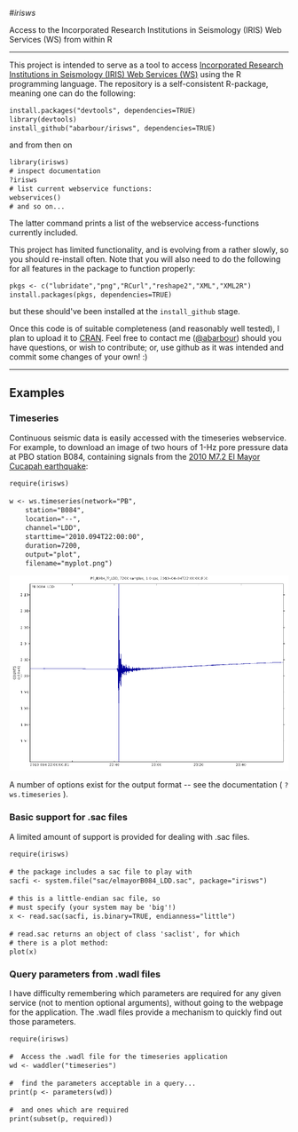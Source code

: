 #_*irisws*_

Access to the
Incorporated Research Institutions in Seismology
(IRIS) Web Services (WS) from within R

------

This project is intended to serve as a tool
to access
[Incorporated Research Institutions in Seismology (IRIS) Web Services (WS)](http://service.iris.edu/) 
using the R programming language.
The repository is a self-consistent R-package, meaning
one can do the following:

~~~~~{.R}
install.packages("devtools", dependencies=TRUE)
library(devtools)
install_github("abarbour/irisws", dependencies=TRUE)
~~~~~

and from then on

~~~~~{.R}
library(irisws)
# inspect documentation
?irisws
# list current webservice functions:
webservices()  
# and so on...
~~~~~

The latter command prints a list of 
the webservice access-functions
currently included. 

This project has limited functionality, and is evolving from
a rather slowly, so you should re-install often.
Note that you will also need to do the following
for all features in the package to function properly:

~~~~~{.R}
pkgs <- c("lubridate","png","RCurl","reshape2","XML","XML2R")
install.packages(pkgs, dependencies=TRUE)
~~~~~

but these should've been installed at
the `install_github` stage.

Once this code is of suitable
completeness (and reasonably well tested), 
I plan to upload it to [CRAN](http://cran.r-project.org/).
Feel free to contact me 
(<a href="https://github.com/abarbour" class="user-mention">@abarbour</a>)
should you have questions, or wish to contribute; or, use github as it was
intended and commit some changes of your own! :)

------

Examples
------

### Timeseries

Continuous seismic data is easily accessed with the timeseries webservice.
For example, to download an image of two hours of 1-Hz pore pressure data
at PBO station B084, containing signals
from the 
[2010 M7.2 El Mayor Cucapah earthquake](http://en.wikipedia.org/wiki/2010_Baja_California_earthquake):

~~~~~{.R}
require(irisws)

w <- ws.timeseries(network="PB",
	station="B084", 
	location="--", 
	channel="LDD",
	starttime="2010.094T22:00:00", 
	duration=7200, 
	output="plot", 
	filename="myplot.png")
~~~~~

<!---
# upon success, the data is loaded (an optional feature, but TRUE by default)
# (can plot "nativeRaster" objects only in R > 2.11)
if (exists("rasterImage")) {
   plot(1:2, type='n')
   rasterImage(querydata(w), 1.2, 1.27, 1.8, 1.73, interpolate=FALSE)
}

The result of the original query:
-->

![alt text](inst/sac/elmayorB084_LDD.png "Pore pressure at B084: 2010 El Mayor Cucapah M7.2")

A number of options exist for the output format -- see the documentation ( `?ws.timeseries` ).

### Basic support for .sac files

A limited amount of support is provided for dealing with
.sac files.

~~~~~{.R}
require(irisws)

# the package includes a sac file to play with
sacfi <- system.file("sac/elmayorB084_LDD.sac", package="irisws")

# this is a little-endian sac file, so
# must specify (your system may be 'big'!)
x <- read.sac(sacfi, is.binary=TRUE, endianness="little")

# read.sac returns an object of class 'saclist', for which
# there is a plot method:
plot(x)
~~~~~

### Query parameters from .wadl files

I have difficulty remembering which parameters are
required for any given service (not to mention optional
arguments), without going to the webpage for the application. 
The .wadl files provide
a mechanism to quickly find out those parameters.

~~~~~{.R}
require(irisws)

#  Access the .wadl file for the timeseries application
wd <- waddler("timeseries")

#  find the parameters acceptable in a query...
print(p <- parameters(wd))

#  and ones which are required
print(subset(p, required))
~~~~~
